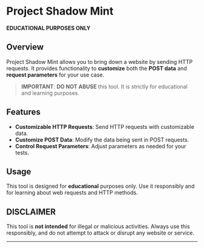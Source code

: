 # Project Shadow Mint
**EDUCATIONAL PURPOSES ONLY**

## Overview
Project Shadow Mint allows you to bring down a website by sending HTTP requests. It provides functionality to **customize** both the **POST data** and **request parameters** for your use case.

> **IMPORTANT**: **DO NOT ABUSE** this tool. It is strictly for educational and learning purposes.

## Features
- **Customizable HTTP Requests**: Send HTTP requests with customizable data.
- **Customize POST Data**: Modify the data being sent in POST requests.
- **Control Request Parameters**: Adjust parameters as needed for your tests.

## Usage
This tool is designed for **educational** purposes only. Use it responsibly and for learning about web requests and HTTP methods.

## DISCLAIMER
This tool is **not intended** for illegal or malicious activities. Always use this responsibly, and do not attempt to attack or disrupt any website or service.

---

